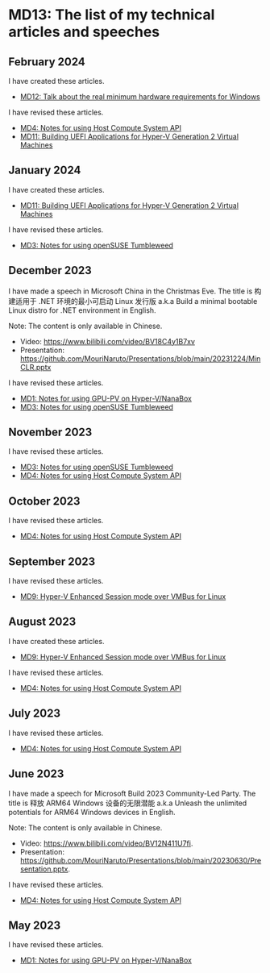 ﻿# MD13: The list of my technical articles and speeches

## February 2024

I have created these articles.

- [MD12: Talk about the real minimum hardware requirements for Windows](https://github.com/MouriNaruto/MouriDocs/tree/main/docs/12)

I have revised these articles.

- [MD4: Notes for using Host Compute System API](https://github.com/MouriNaruto/MouriDocs/tree/main/docs/4)
- [MD11: Building UEFI Applications for Hyper-V Generation 2 Virtual Machines](https://github.com/MouriNaruto/MouriDocs/tree/main/docs/11)

## January 2024

I have created these articles.

- [MD11: Building UEFI Applications for Hyper-V Generation 2 Virtual Machines](https://github.com/MouriNaruto/MouriDocs/tree/main/docs/11)

I have revised these articles.

- [MD3: Notes for using openSUSE Tumbleweed](https://github.com/MouriNaruto/MouriDocs/tree/main/docs/3)

## December 2023

I have made a speech in Microsoft China in the Christmas Eve. The title is
构建适用于 .NET 环境的最小可启动 Linux 发行版 a.k.a Build a minimal bootable
Linux distro for .NET environment in English.

Note: The content is only available in Chinese.

- Video: https://www.bilibili.com/video/BV18C4y1B7xv
- Presentation: https://github.com/MouriNaruto/Presentations/blob/main/20231224/MinCLR.pptx

I have revised these articles.

- [MD1: Notes for using GPU-PV on Hyper-V/NanaBox](https://github.com/MouriNaruto/MouriDocs/tree/main/docs/1)
- [MD3: Notes for using openSUSE Tumbleweed](https://github.com/MouriNaruto/MouriDocs/tree/main/docs/3)

## November 2023

I have revised these articles.

- [MD3: Notes for using openSUSE Tumbleweed](https://github.com/MouriNaruto/MouriDocs/tree/main/docs/3)
- [MD4: Notes for using Host Compute System API](https://github.com/MouriNaruto/MouriDocs/tree/main/docs/4)

## October 2023

I have revised these articles.

- [MD4: Notes for using Host Compute System API](https://github.com/MouriNaruto/MouriDocs/tree/main/docs/4)

## September 2023

I have revised these articles.

- [MD9: Hyper-V Enhanced Session mode over VMBus for Linux](https://github.com/MouriNaruto/MouriDocs/tree/main/docs/9)

## August 2023

I have created these articles.

- [MD9: Hyper-V Enhanced Session mode over VMBus for Linux](https://github.com/MouriNaruto/MouriDocs/tree/main/docs/9)

I have revised these articles.

- [MD4: Notes for using Host Compute System API](https://github.com/MouriNaruto/MouriDocs/tree/main/docs/4)

## July 2023

I have revised these articles.

- [MD4: Notes for using Host Compute System API](https://github.com/MouriNaruto/MouriDocs/tree/main/docs/4)

## June 2023

I have made a speech for Microsoft Build 2023 Community-Led Party. The title is
释放 ARM64 Windows 设备的无限潜能 a.k.a Unleash the unlimited potentials for
ARM64 Windows devices in English.

Note: The content is only available in Chinese.

- Video: https://www.bilibili.com/video/BV12N411U7fi.
- Presentation: https://github.com/MouriNaruto/Presentations/blob/main/20230630/Presentation.pptx.

I have revised these articles.

- [MD4: Notes for using Host Compute System API](https://github.com/MouriNaruto/MouriDocs/tree/main/docs/4)

## May 2023

I have revised these articles.

- [MD1: Notes for using GPU-PV on Hyper-V/NanaBox](https://github.com/MouriNaruto/MouriDocs/tree/main/docs/1)

